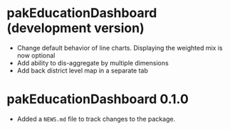# pakEducationDashboard (development version)
* Change default behavior of line charts. Displaying the weighted mix is now optional
* Add ability to dis-aggregate by multiple dimensions
* Add back district level map in a separate tab

# pakEducationDashboard 0.1.0

* Added a `NEWS.md` file to track changes to the package.

